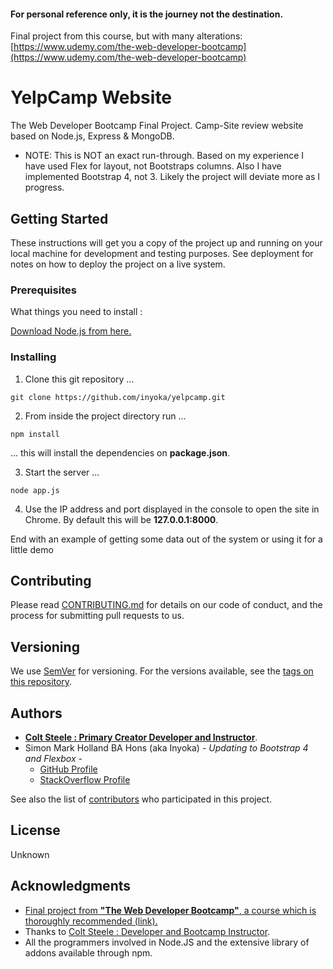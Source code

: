 #### For personal reference only, it is the journey not the destination.
Final project from this course, but with many alterations:
[https://www.udemy.com/the-web-developer-bootcamp](https://www.udemy.com/the-web-developer-bootcamp)

# YelpCamp Website

The Web Developer Bootcamp Final Project.  Camp-Site review website based on Node.js, Express & MongoDB.
* NOTE: This is NOT an exact run-through.  Based on my experience I have used Flex for layout, not Bootstraps columns.  Also I have implemented Bootstrap 4, not 3.  Likely the project will deviate more as I progress.

## Getting Started

These instructions will get you a copy of the project up and running on your local machine for development and testing purposes. See deployment for notes on how to deploy the project on a live system.

### Prerequisites

What things you need to install :

[Download Node.js from here.](https://nodejs.org/en/)

### Installing

1) Clone this git repository ...

```
git clone https://github.com/inyoka/yelpcamp.git
```
2) From inside the project directory run ...
```
npm install
```
... this will install the dependencies on **package.json**.

3) Start the server ...

```
node app.js
```
4) Use the IP address and port displayed in the console to open the site in Chrome.  By default this will be **127.0.0.1:8000**.

End with an example of getting some data out of the system or using it for a little demo



## Contributing

Please read [CONTRIBUTING.md](https://gist.github.com/PurpleBooth/b24679402957c63ec426) for details on our code of conduct, and the process for submitting pull requests to us.

## Versioning

We use [SemVer](http://semver.org/) for versioning. For the versions available, see the [tags on this repository](https://github.com/your/project/tags).

## Authors

* **[Colt Steele : Primary Creator Developer and Instructor](https://www.udemy.com/user/coltsteele/)**.
* Simon Mark Holland BA Hons (aka Inyoka) - *Updating to Bootstrap 4 and Flexbox* -
    - [GitHub Profile](https://github.com/Inyoka)
    - [StackOverflow Profile](https://stackoverflow.com/users/792015/simon)

See also the list of [contributors](https://github.com/your/project/contributors) who participated in this project.

## License

Unknown

## Acknowledgments

* [Final project from **"The Web Developer Bootcamp"**, a course which is thoroughly recommended (link).](https://www.udemy.com/the-web-developer-bootcamp)
* Thanks to [Colt Steele : Developer and Bootcamp Instructor](https://www.udemy.com/user/coltsteele/).
* All the programmers involved in Node.JS and the extensive library of addons available through npm.

